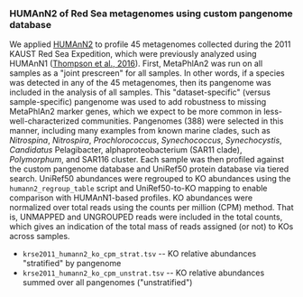 ### HUMAnN2 of Red Sea metagenomes using custom pangenome database

We applied [HUMAnN2](https://bitbucket.org/biobakery/humann2) to profile 45 metagenomes collected during the 2011 KAUST Red Sea Expedition, which were previously analyzed using HUMAnN1 ([Thompson et al., 2016](http://dx.doi.org/10.1038/ismej.2016.99)). First, MetaPhlAn2 was run on all samples as a "joint prescreen" for all samples. In other words, if a species was detected in any of the 45 metagenomes, then its pangenome was included in the analysis of all samples. This "dataset-specific" (versus sample-specific) pangenome was used to add robustness to missing MetaPhlAn2 marker genes, which we expect to be more common in less-well-characterized communities. Pangenomes (388) were selected in this manner, including many examples from known marine clades, such as *Nitrospina*, *Nitrospira*, *Prochlorococcus*, *Synechococcus*, *Synechocystis*, *Candidatus* Pelagibacter, alphaproteobacterium (SAR11 clade), *Polymorphum*, and SAR116 cluster. Each sample was then profiled against the custom pangenome database and UniRef50 protein database via tiered search. UniRef50 abundances were regrouped to KO abundances using the `humann2_regroup_table` script and UniRef50-to-KO mapping to enable comparison with HUMAnN1-based profiles. KO abundances were normalized over total reads using the counts per million (CPM) method. That is, UNMAPPED and UNGROUPED reads were included in the total counts, which gives an indication of the total mass of reads assigned (or not) to KOs across samples.

* `krse2011_humann2_ko_cpm_strat.tsv` -- KO relative abundances "stratified" by pangenome
* `krse2011_humann2_ko_cpm_unstrat.tsv` -- KO relative abundances summed over all pangenomes ("unstratified")
    
